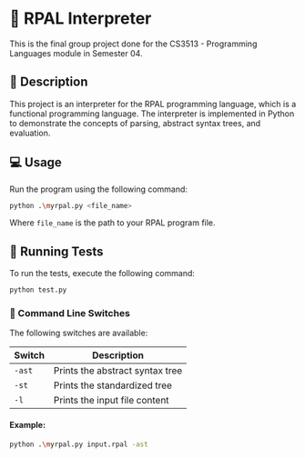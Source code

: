 # 🚀 RPAL Interpreter

This is the final group project done for the CS3513 - Programming Languages module in Semester 04.

## 📝 Description

This project is an interpreter for the RPAL programming language, which is a functional programming language. The interpreter is implemented in Python to demonstrate the concepts of parsing, abstract syntax trees, and evaluation.

## 💻 Usage

Run the program using the following command:

```bash
python .\myrpal.py <file_name>
```

Where `file_name` is the path to your RPAL program file.

## 🧪 Running Tests

To run the tests, execute the following command:

```bash
python test.py
```

### 🔧 Command Line Switches

The following switches are available:

| Switch | Description |
|--------|-------------|
| `-ast` | Prints the abstract syntax tree |
| `-st`  | Prints the standardized tree |
| `-l`   | Prints the input file content |

#### Example:
```bash
python .\myrpal.py input.rpal -ast
```